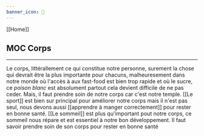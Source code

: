 ```yaml
---
banner_icon: 🦾
---
```


[[Home]]

## MOC Corps

---

Le corps, littérallement ce qui constitue notre personne, surement la chose qui devrait être la plus importante pour chacuns, malheuresement dans notre monde où l'accès à aux fast-food est bien trop rapide et où le sucre, ce *poison blanc* est absolument partout cela devient difficile de ne pas ceder. Mais, il faut prendre soin de notre corps car c'est notre temple. [[Le sport]] est bien sur principal pour améliorer notre corps mais il n'est pas seul, nous devons aussi [[apprendre à manger correctement]] pour rester en bonne santé. [[Le sommeil]] est plus qu'important pout notre corps, ce sommeil nous répare et est essentiel à notre bon développement. Il faut savoir prendre soin de son corps pour rester en bonne santé